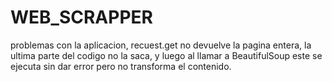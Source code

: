 # WEB_SCRAPPER
problemas con la aplicacion, recuest.get no devuelve la pagina entera, la ultima parte del codigo no la saca, y luego al llamar a BeautifulSoup este se ejecuta sin dar error pero no transforma el contenido.
